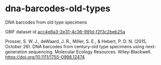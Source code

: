 # dna-barcodes-old-types
DNA barcodes from old type specimens

GBIF dataset id [acc4e8a3-2e31-4c36-991d-f2f3c2beb25a](http://www.gbif.org/dataset/acc4e8a3-2e31-4c36-991d-f2f3c2beb25a)

Prosser, S. W. J., deWaard, J. R., Miller, S. E., &amp; Hebert, P. D. N. (2015, October 26). DNA barcodes from century-old type specimens using next-generation sequencing. Molecular Ecology Resources. Wiley-Blackwell. https://doi.org/10.1111/1755-0998.12474